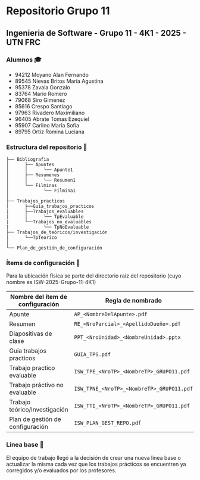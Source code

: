 # Repositorio Grupo 11

## Ingenieria de Software - Grupo 11 - 4K1 - 2025 - UTN FRC

### Alumnos 🎓

- 94212 Moyano Alan Fernando
- 89545 Nievas Britos María Agustina
- 95378 Zavala Gonzalo
- 83764 Mario Romero
- 79068 Siro Gimenez
- 85616 Crespo Santiago
- 97963 Rivadero Maximiliano
- 96405 Abrate Tomas Ezequiel
- 95907 Carlino María Sofía
- 89795 Ortiz Romina Luciana

### Estructura del repositorio 📐

```
├── Bibliografia
│      ├── Apuntes
│      │      └── Apunte1
│      ├── Resumenes
│      │      └── Resumen1
│      └── Filminas
│	          └── Filmina1
│
├── Trabajos_practicos
|      ├──Guia_trabajos_practicos
|      ├──Trabajos_evaluables
|      │      └── TpEvaluable
|      └──Trabajos_no_evaluables
|		      └── TpNoEvaluable
├── Trabajos_de_teóricos/investigación
|      └──TpTeorico
│
└── Plan_de_gestión_de_configuración
```

### Ítems de configuración 🔧

Para la ubicación física se parte del directorio raíz del repositorio (cuyo nombre es ISW-2025-Grupo-11-4K1)

| Nombre del ítem de configuración | Regla de nombrado                         | Ubicación física                           |
| -------------------------------- | ----------------------------------------- | ------------------------------------------ |
| Apunte                           | `AP_<NombreDelApunte>.pdf`                | /Bibliografia/Apuntes                      |
| Resumen                          | `RE_<NroParcial>_<ApellidoDueño>.pdf`     | /Bibliografia/Resumenes                    |
| Diapositivas de clase            | `PPT_<NroUnidad>_<NombreUnidad>.pptx`     | /Bibliografia/Filminas                     |
| Guia trabajos practicos          | `GUIA_TPS.pdf`                            | /Trabajos_Practicos                        |
| Trabajo practico evaluable       | `ISW_TPE_<NroTP>_<NombreTP>_GRUPO11.pdf`  | /Trabajos_Practicos/Trabajos_evaluables    |
| Trabajo práctivo no evaluable    | `ISW_TPNE_<NroTP>_<NombreTP>_GRUPO11.pdf` | /Trabajos_Practicos/Trabajos_no_evaluables |
| Trabajo teórico/Investigación    | `ISW_TTI_<NroTP>_<NombreTP>_GRUPO11.pdf`  | /Trabajos_de_investigación_teoricos        |
| Plan de gestión de configuración | `ISW_PLAN_GEST_REPO.pdf`                  | /                                          |

### Linea base 📝

El equipo de trabajo llegó a la decisión de crear una nueva linea base o actualizar la misma cada vez que los trabajos prácticos se encuentren ya corregidos y/o evaluados por los profesores.
